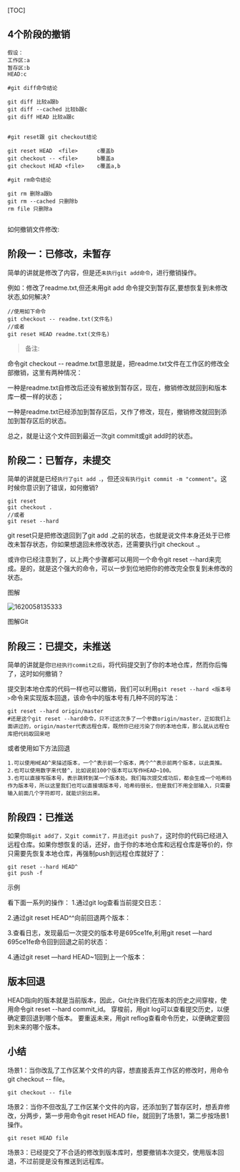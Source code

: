 [TOC]

## 4个阶段的撤销
```
假设：
工作区:a
暂存区:b
HEAD:c

#git diff命令结论

git diff 比较a跟b
git diff --cached 比较b跟c
git diff HEAD 比较a跟c


#git reset跟 git checkout结论

git reset HEAD  <file>      c覆盖b
git checkout -- <file>      b覆盖a
git checkout HEAD <file>    c覆盖a,b

#git rm命令结论

git rm 删除a跟b
git rm --cached 只删除b
rm file 只删除a


```



如何撤销文件修改:

## 阶段一：已修改，未暂存

简单的讲就是修改了内容，但是还`未执行git add命令`，进行撤销操作。

例如：修改了readme.txt,但还未用git add 命令提交到暂存区,要想恢复到未修改状态,如何解决?

```
//使用如下命令
git checkout -- readme.txt(文件名)
//或者
git reset HEAD readme.txt(文件名)
```

> 备注:

命令git checkout -- readme.txt意思就是，把readme.txt文件在工作区的修改全部撤销，这里有两种情况：

一种是readme.txt自修改后还没有被放到暂存区，现在，撤销修改就回到和版本库一模一样的状态；

一种是readme.txt已经添加到暂存区后，又作了修改，现在，撤销修改就回到添加到暂存区后的状态。

总之，就是让这个文件回到最近一次git commit或git add时的状态。

## 阶段二：已暂存，未提交

简单的讲就是已经`执行了git add `.，但还`没有执行git commit -m "comment"`。这时候你意识到了错误，如何撤销?

```
git reset
git checkout .
//或者
git reset --hard
```

git reset只是把修改退回到了git add .之前的状态，也就是说文件本身还处于已修改未暂存状态，你如果想退回未修改状态，还需要执行git checkout .。

或许你已经注意到了，以上两个步骤都可以用同一个命令git reset --hard来完成。是的，就是这个强大的命令，可以一步到位地把你的修改完全恢复到未修改的状态。

图解

![1620058135333](C:\Users\lds\AppData\Roaming\Typora\typora-user-images\1620058135333.png)

图解Git



## 阶段三：已提交，未推送

简单的讲就是你`已经执行commit之后`，将代码提交到了你的本地仓库，然而你后悔了，这时如何撤销？



提交到本地仓库的代码一样也可以撤销，我们可以利用`git reset --hard <版本号>`命令来实现版本回退，该命令中的版本号有几种不同的写法：

```
git reset --hard origin/master
#还是这个git reset --hard命令，只不过这次多了一个参数origin/master，正如我们上面讲过的，origin/master代表远程仓库，既然你已经污染了你的本地仓库，那么就从远程仓库把代码取回来吧
```

或者使用如下方法回退

```
1.可以使用HEAD^来描述版本，一个^表示前一个版本，两个^^表示前两个版本，以此类推。
2.也可以使用数字来代替^，比如说前100个版本可以写作HEAD~100。
3.也可以直接写版本号，表示跳转到某一个版本处。我们每次提交成功后，都会生成一个哈希码作为版本号，所以这里我们也可以直接填版本号，哈希码很长，但是我们不用全部输入，只需要输入前面几个字符即可，就能识别出来。
```

## 阶段四：已推送

如果你`既git add了，又git commit了，并且还git push了`，这时你的代码已经进入远程仓库。如果你想恢复的话，还好，由于你的本地仓库和远程仓库是等价的，你只需要先恢复本地仓库，再强制push到远程仓库就好了：

```
git reset --hard HEAD^
git push -f
```

示例

看下面一系列的操作：
1.通过git log查看当前提交日志：

2.通过git reset HEAD^^向前回退两个版本：

3.查看日志，发现最后一次提交的版本号是695ce1fe,利用git reset —hard 695ce1fe命令回到回退之前的状态：


4.通过git reset —hard HEAD~1回到上一个版本：



## 版本回退

HEAD指向的版本就是当前版本，因此，Git允许我们在版本的历史之间穿梭，使用命令git reset --hard commit_id。
穿梭前，用git log可以查看提交历史，以便确定要回退到哪个版本。
要重返未来，用git reflog查看命令历史，以便确定要回到未来的哪个版本。

## 小结

场景1：当你改乱了工作区某个文件的内容，想直接丢弃工作区的修改时，用命令git checkout -- file。

```git
git checkout -- file
```

场景2：当你不但改乱了工作区某个文件的内容，还添加到了暂存区时，想丢弃修改，分两步，第一步用命令git reset HEAD file，就回到了场景1，第二步按场景1操作。

```git
git reset HEAD file
```


场景3：已经提交了不合适的修改到版本库时，想要撤销本次提交，使用版本回退，不过前提是没有推送到远程库。


